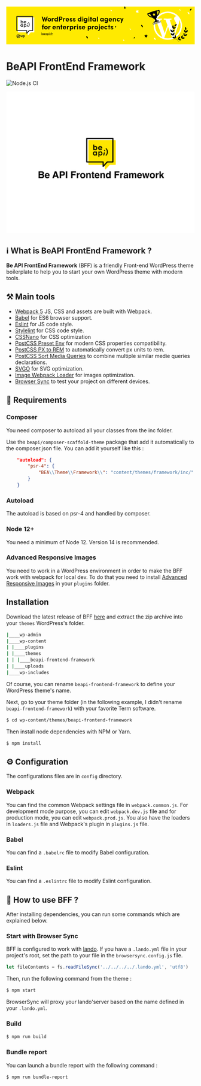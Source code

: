 <a href="https://beapi.fr">![Be API Github Banner](.github/banner-github.png)</a>

#  BeAPI FrontEnd Framework
![Node.js CI](https://github.com/BeAPI/beapi-frontend-framework/workflows/Node.js%20CI/badge.svg?branch=master)

![Banner](screenshot.png)

## ℹ️ What is BeAPI FrontEnd Framework ?

**Be API FrontEnd Framework** (BFF) is a friendly Front-end WordPress theme boilerplate to help you to start your own WordPress theme with modern tools.

## ⚒️ Main tools
* [Webpack 5](https://webpack.js.org/) JS, CSS and assets are built with Webpack.
* [Babel](https://babeljs.io/) for ES6 browser support.
* [Eslint](https://eslint.org/) for JS code style.
* [Stylelint](https://stylelint.io/) for CSS code style.
* [CSSNano](https://cssnano.co/) for CSS optimization
* [PostCSS Preset Env](https://github.com/csstools/postcss-preset-env) for modern CSS properties compatibility.
* [PostCSS PX to REM](https://github.com/cuth/postcss-pxtorem) to automatically convert px units to rem.
* [PostCSS Sort Media Queries](https://github.com/solversgroup/postcss-sort-media-queries) to combine multiple similar medie queries declarations.
* [SVGO](svgo-loader) for SVG optimization.
* [Image Webpack Loader](image-webpack-loader) for images optimization.
* [Browser Sync](https://browsersync.io/) to test your project on different devices.



## 🔴 Requirements

### Composer
You need composer to autoload all your classes from the inc folder.

Use the `beapi/composer-scaffold-theme` package that add it automatically to the composer.json file.
You can add it yourself like this :

```composer.json
    "autoload": {
        "psr-4": {
            "BEA\\Theme\\Framework\\": "content/themes/framework/inc/"
        }
    }
```

### Autoload
The autoload is based on psr-4 and handled by composer.

### Node 12+

You need a minimum of Node 12. Version 14 is recommended.

### Advanced Responsive Images

You need to work in a WordPress environment in order to make the BFF work with webpack for local dev. To do that you need to install [Advanced Responsive Images](https://github.com/asadowski10/advanced-responsive-images) in your `plugins` folder.

## Installation

Download the latest release of BFF [here](https://github.com/BeAPI/beapi-frontend-framework/releases) and extract the zip archive into your `themes` WordPress's folder.

```bash
|____wp-admin
|____wp-content
| |____plugins
| |____themes
| | |____beapi-frontend-framework
| |____uploads
|____wp-includes
```

Of course, you can rename `beapi-frontend-framework` to define your WordPress theme's name.

Next, go to your theme folder (in the following example, I didn't rename `beapi-frontend-framework`) with your favorite Term software.

```bash
$ cd wp-content/themes/beapi-frontend-framework
```

Then install node dependencies with NPM or Yarn.
```bash
$ npm install
```

## ⚙️ Configuration

The configurations files are in `config` directory.
### Webpack
You can find the common Webpack settings file in `webpack.common.js`. For development mode purpose, you can edit `webpack.dev.js` file and for production mode, you can edit `webpack.prod.js`.
You also have the loaders in `loaders.js` file and Webpack's plugin in `plugins.js` file.

### Babel
You can find a `.babelrc` file to modify Babel configuration.

### Eslint
You can find a `.eslintrc` file to modify Eslint configuration.

## 🚀 How to use BFF ?
After installing dependencies, you can run some commands which are explained below.

### Start with Browser Sync

BFF is configured to work with [lando](https://lando.dev/). If you have a `.lando.yml` file in your project's root, set the path to your file in the `browsersync.config.js` file.

```js
let fileContents = fs.readFileSync('../../../../.lando.yml', 'utf8')
```
Then, run the following command from the theme :


```bash
$ npm start
```
BrowserSync will proxy your lando'server based on the name defined in your `.lando.yml`.
### Build

```bash
$ npm run build
```

### Bundle report

You can launch a bundle report with the following command :

```bash
$ npm run bundle-report
```